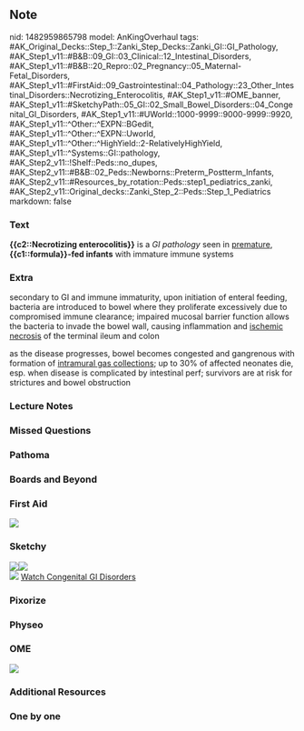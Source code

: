## Note
nid: 1482959865798
model: AnKingOverhaul
tags: #AK_Original_Decks::Step_1::Zanki_Step_Decks::Zanki_GI::GI_Pathology, #AK_Step1_v11::#B&B::09_GI::03_Clinical::12_Intestinal_Disorders, #AK_Step1_v11::#B&B::20_Repro::02_Pregnancy::05_Maternal-Fetal_Disorders, #AK_Step1_v11::#FirstAid::09_Gastrointestinal::04_Pathology::23_Other_Intestinal_Disorders::Necrotizing_Enterocolitis, #AK_Step1_v11::#OME_banner, #AK_Step1_v11::#SketchyPath::05_GI::02_Small_Bowel_Disorders::04_Congenital_GI_Disorders, #AK_Step1_v11::#UWorld::1000-9999::9000-9999::9920, #AK_Step1_v11::^Other::^EXPN::BGedit, #AK_Step1_v11::^Other::^EXPN::Uworld, #AK_Step1_v11::^Other::^HighYield::2-RelativelyHighYield, #AK_Step1_v11::^Systems::GI::pathology, #AK_Step2_v11::!Shelf::Peds::no_dupes, #AK_Step2_v11::#B&B::02_Peds::Newborns::Preterm_Postterm_Infants, #AK_Step2_v11::#Resources_by_rotation::Peds::step1_pediatrics_zanki, #AK_Step2_v11::Original_decks::Zanki_Step_2::Peds::Step_1_Pediatrics
markdown: false

### Text
<div>
  <b>{{c2::Necrotizing enterocolitis}}</b> is a <i>GI pathology</i>
  seen in <u>premature</u>, <b>{{c1::formula}}-fed infants</b> with
  immature immune systems
</div>

### Extra
secondary to GI and immune immaturity, upon initiation of enteral
feeding, bacteria are introduced to bowel where they proliferate
excessively due to compromised immune clearance; impaired mucosal
barrier function allows the bacteria to invade the bowel wall,
causing inflammation and <u>ischemic necrosis</u> of the terminal
ileum and colon
<div>
  as the disease progresses, bowel becomes congested and gangrenous
  with formation of <u>intramural gas collections</u>; up to 30% of
  affected neonates die, esp. when disease is complicated by
  intestinal perf; survivors are at risk for strictures and bowel
  obstruction
</div>

### Lecture Notes


### Missed Questions


### Pathoma


### Boards and Beyond


### First Aid
<img src="tmpfXkrvL.png">

### Sketchy
<div><img src=
"Screen%20Shot%202020-01-12%20at%205.23.43%20PM.JPG"><img src=
"Screen%20Shot%202020-01-12%20at%205.23.49%20PM.JPG"></div><img src="Zoverall%20picture%20(43)_1566160514431.JPG">
<a href=
"https://dashboard.sketchy.com/study/medical/courses/medical-pathophysiology/units/medical-pathophysiology-gi/videos/medical-pathophysiology-gi-small-bowel-disorders-congenital-gi-disorders?utm_source=anki&utm_medium=partnership&utm_campaign=february_update&utm_content=medical">
Watch Congenital GI Disorders</a>

### Pixorize


### Physeo


### OME
<div class="ome-widget">
  <a href="https://onlinemeded.org?ref=anki"><img src=
  "_OME_AnkiFlashcards_General_4.png"></a>
</div>

### Additional Resources


### One by one

